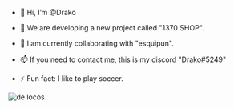 - 👋 Hi, I’m @Drako

- 👀 We are developing a new project called "1370 SHOP".

- 💞️ I am currently collaborating with "esquipun".

- 📫 If you need to contact me, this is my discord "Drako#5249"

- ⚡ Fun fact: I like to play soccer.
<!---
p1etro15/p1etro15 is a ✨ special ✨ repository because its `README.md` (this file) appears on your GitHub profile.
You can click the Preview link to take a look at your changes.
--->
![de locos](https://user-images.githubusercontent.com/92861126/151268478-4510cb9f-3297-4330-affa-559c6a7558ec.jpg)
